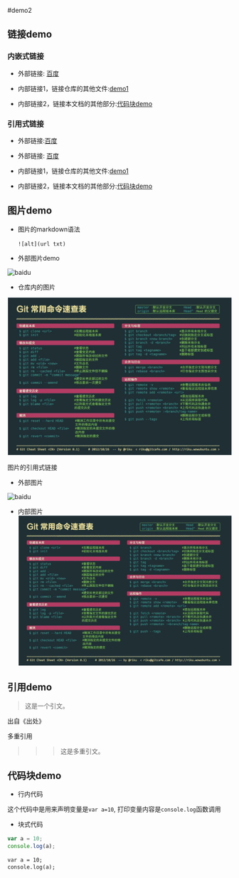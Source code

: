 #demo2

## 链接demo

### 内嵌式链接

* 外部链接: [百度](http://www.baidu.com)
 
* 内部链接1，链接仓库的其他文件:[demo1](demo1.md)

* 内部链接2，链接本文档的其他部分:[代码块demo](demo2.md#代码块demo)


### 引用式链接

* 外部链接:[百度]

* 外部链接: [百度][baidu]

* 内部链接1，链接仓库的其他文件:[demo1]

* 内部链接2，链接本文档的其他部分:[代码块demo]

## 图片demo

* 图片的markdown语法

 	```![alt](url txt)```

* 外部图片demo

![baidu](https://www.baidu.com/img/baidu_jgylogo3.gif "百度网站")

* 仓库内的图片

![](img/Git.png)

图片的引用式链接

* 外部图片

![baidu][baidu_logo]

* 内部图片
![][open_png]


## 引用demo

> 这是一个引文。
 
出自《出处》

多重引用

>>>这是多重引文。

## 代码块demo

* 行内代码

这个代码中是用来声明变量是`var a=10`, 打印变量内容是`console.log`函数调用

* 块式代码

```javascript
var a = 10;
console.log(a);
```

    var a = 10;
    console.log(a);

<!--- 下面是本文档中的用到的链接-->

[百度]:http://www.baidu.com

[baidu]:http://www.baidu.com

[demo1]:demo1.md

[代码块demo]:demo2.md#代码块demo

[open_png]:img/Git.png

[baidu_logo]:https://www.baidu.com/img/bd_logo1.png
